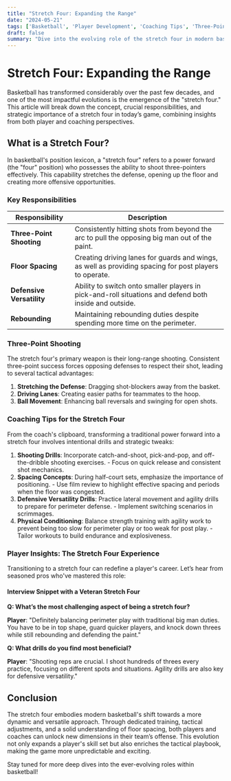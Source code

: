 ```yaml
---
title: "Stretch Four: Expanding the Range"
date: "2024-05-21"
tags: ['Basketball', 'Player Development', 'Coaching Tips', 'Three-Point Shooting', 'Spacing the Floor', 'Stretch Four', 'Position Strategy', 'NBA Trends', 'Basketball IQ']
draft: false
summary: "Dive into the evolving role of the stretch four in modern basketball, focusing on the importance of three-point shooting and court spacing."
---
```


# Stretch Four: Expanding the Range

Basketball has transformed considerably over the past few decades, and one of the most impactful evolutions is the emergence of the "stretch four." This article will break down the concept, crucial responsibilities, and strategic importance of a stretch four in today’s game, combining insights from both player and coaching perspectives.

## What is a Stretch Four?

In basketball's position lexicon, a "stretch four" refers to a power forward (the "four" position) who possesses the ability to shoot three-pointers effectively. This capability stretches the defense, opening up the floor and creating more offensive opportunities.

### Key Responsibilities

| **Responsibility**               | **Description**                                                                                       |
|----------------------------------|-------------------------------------------------------------------------------------------------------|
| **Three-Point Shooting**         | Consistently hitting shots from beyond the arc to pull the opposing big man out of the paint.          |
| **Floor Spacing**                | Creating driving lanes for guards and wings, as well as providing spacing for post players to operate. |
| **Defensive Versatility**        | Ability to switch onto smaller players in pick-and-roll situations and defend both inside and outside. |
| **Rebounding**                   | Maintaining rebounding duties despite spending more time on the perimeter.                             |

### Three-Point Shooting

The stretch four's primary weapon is their long-range shooting. Consistent three-point success forces opposing defenses to respect their shot, leading to several tactical advantages:

1. **Stretching the Defense**: Dragging shot-blockers away from the basket.
2. **Driving Lanes**: Creating easier paths for teammates to the hoop.
3. **Ball Movement**: Enhancing ball reversals and swinging for open shots.

### Coaching Tips for the Stretch Four

From the coach's clipboard, transforming a traditional power forward into a stretch four involves intentional drills and strategic tweaks:

1. **Shooting Drills**: Incorporate catch-and-shoot, pick-and-pop, and off-the-dribble shooting exercises.
   \- Focus on quick release and consistent shot mechanics.
2. **Spacing Concepts**: During half-court sets, emphasize the importance of positioning.
   \- Use film review to highlight effective spacing and periods when the floor was congested.
3. **Defensive Versatility Drills**: Practice lateral movement and agility drills to prepare for perimeter defense.
   \- Implement switching scenarios in scrimmages.
4. **Physical Conditioning**: Balance strength training with agility work to prevent being too slow for perimeter play or too weak for post play.
   \- Tailor workouts to build endurance and explosiveness.

### Player Insights: The Stretch Four Experience

Transitioning to a stretch four can redefine a player's career. Let’s hear from seasoned pros who've mastered this role:

#### Interview Snippet with a Veteran Stretch Four

**Q: What’s the most challenging aspect of being a stretch four?**

**Player**: "Definitely balancing perimeter play with traditional big man duties. You have to be in top shape, guard quicker players, and knock down threes while still rebounding and defending the paint."

**Q: What drills do you find most beneficial?**

**Player**: "Shooting reps are crucial. I shoot hundreds of threes every practice, focusing on different spots and situations. Agility drills are also key for defensive versatility."

## Conclusion

The stretch four embodies modern basketball's shift towards a more dynamic and versatile approach. Through dedicated training, tactical adjustments, and a solid understanding of floor spacing, both players and coaches can unlock new dimensions in their team’s offense. This evolution not only expands a player's skill set but also enriches the tactical playbook, making the game more unpredictable and exciting.

Stay tuned for more deep dives into the ever-evolving roles within basketball!
```
